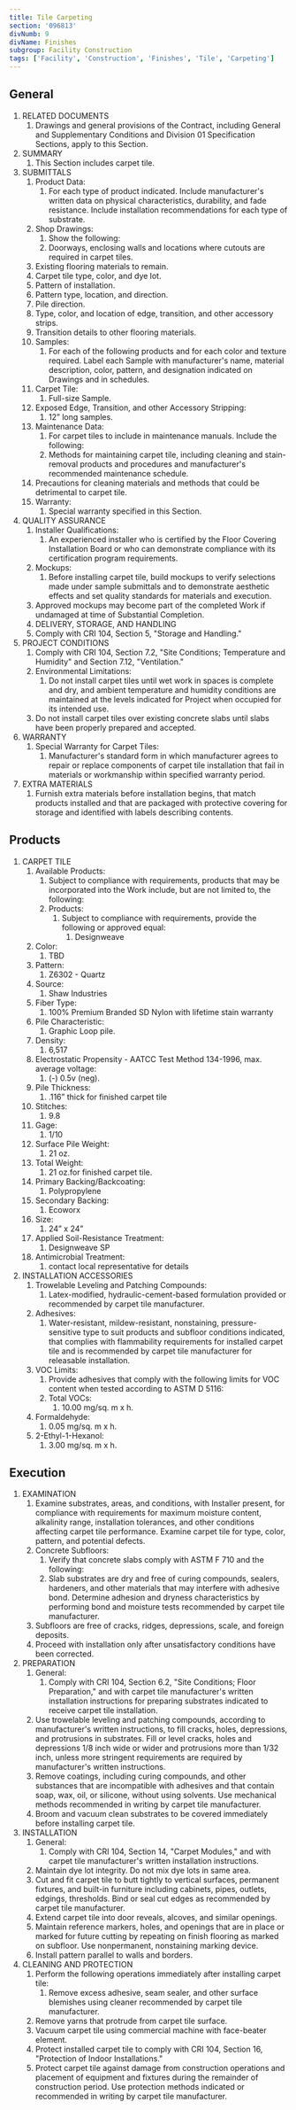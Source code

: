 ```yaml
---
title: Tile Carpeting
section: '096813'
divNumb: 9
divName: Finishes
subgroup: Facility Construction
tags: ['Facility', 'Construction', 'Finishes', 'Tile', 'Carpeting']
---
```


## General

1. RELATED DOCUMENTS
   1. Drawings and general provisions of the Contract, including General and Supplementary Conditions and Division 01 Specification Sections, apply to this Section.
1. SUMMARY
   1. This Section includes carpet tile.
1. SUBMITTALS
   1. Product Data:
      1. For each type of product indicated. Include manufacturer's written data on physical characteristics, durability, and fade resistance. Include installation recommendations for each type of substrate.
   1. Shop Drawings:
      1. Show the following:
      1. Doorways, enclosing walls and locations where cutouts are required in carpet tiles.
   1. Existing flooring materials to remain.
   1. Carpet tile type, color, and dye lot.
   1. Pattern of installation.
   1. Pattern type, location, and direction.
   1. Pile direction.
   1. Type, color, and location of edge, transition, and other accessory strips.
   1. Transition details to other flooring materials.
   1. Samples:
      1. For each of the following products and for each color and texture required. Label each Sample with manufacturer's name, material description, color, pattern, and designation indicated on Drawings and in schedules.
   1. Carpet Tile:
      1. Full-size Sample.
   1. Exposed Edge, Transition, and other Accessory Stripping:
      1. 12” long samples.
   1. Maintenance Data:
      1. For carpet tiles to include in maintenance manuals. Include the following:
      1. Methods for maintaining carpet tile, including cleaning and stain-removal products and procedures and manufacturer's recommended maintenance schedule.
   1. Precautions for cleaning materials and methods that could be detrimental to carpet tile.
   1. Warranty:
      1. Special warranty specified in this Section.
1. QUALITY ASSURANCE
   1. Installer Qualifications:
      1. An experienced installer who is certified by the Floor Covering Installation Board or who can demonstrate compliance with its certification program requirements.
   1. Mockups:
      1. Before installing carpet tile, build mockups to verify selections made under sample submittals and to demonstrate aesthetic effects and set quality standards for materials and execution.
   1. Approved mockups may become part of the completed Work if undamaged at time of Substantial Completion.
   1. DELIVERY, STORAGE, AND HANDLING
   1. Comply with CRI 104, Section 5, "Storage and Handling."
1. PROJECT CONDITIONS
   1. Comply with CRI 104, Section 7.2, "Site Conditions; Temperature and Humidity" and Section 7.12, "Ventilation."
   1. Environmental Limitations:
      1. Do not install carpet tiles until wet work in spaces is complete and dry, and ambient temperature and humidity conditions are maintained at the levels indicated for Project when occupied for its intended use.
   1. Do not install carpet tiles over existing concrete slabs until slabs have been properly prepared and accepted.
1. WARRANTY
   1. Special Warranty for Carpet Tiles:
      1. Manufacturer's standard form in which manufacturer agrees to repair or replace components of carpet tile installation that fail in materials or workmanship within specified warranty period.
1. EXTRA MATERIALS
   1. Furnish extra materials before installation begins, that match products installed and that are packaged with protective covering for storage and identified with labels describing contents.

## Products

1. CARPET TILE
   1. Available Products:
      1. Subject to compliance with requirements, products that may be incorporated into the Work include, but are not limited to, the following:
      1. Products:
         1. Subject to compliance with requirements, provide the following or approved equal:
            1. Designweave
   1. Color:
      1. TBD
   1. Pattern:
      1. Z6302 - Quartz
   1. Source:
      1. Shaw Industries
   1. Fiber Type:
      1. 100% Premium Branded SD Nylon with lifetime stain warranty
   1. Pile Characteristic:
      1. Graphic Loop pile.
   1. Density:
      1. 6,517
   1. Electrostatic Propensity - AATCC Test Method 134-1996, max. average voltage:
      1. (-) 0.5v (neg).
   1. Pile Thickness:
      1. .116” thick for finished carpet tile
   1. Stitches:
      1. 9.8
   1. Gage:
      1. 1/10
   1. Surface Pile Weight:
      1. 21 oz.
   1. Total Weight:
      1. 21 oz.for finished carpet tile.
   1. Primary Backing/Backcoating:
      1. Polypropylene
   1. Secondary Backing:
      1. Ecoworx
   1. Size:
      1. 24” x 24”
   1. Applied Soil-Resistance Treatment:
      1. Designweave SP
   1. Antimicrobial Treatment:
      1. contact local representative for details
1. INSTALLATION ACCESSORIES
   1. Trowelable Leveling and Patching Compounds:
      1. Latex-modified, hydraulic-cement-based formulation provided or recommended by carpet tile manufacturer.
   1. Adhesives:
      1. Water-resistant, mildew-resistant, nonstaining, pressure-sensitive type to suit products and subfloor conditions indicated, that complies with flammability requirements for installed carpet tile and is recommended by carpet tile manufacturer for releasable installation.
   1. VOC Limits:
      1. Provide adhesives that comply with the following limits for VOC content when tested according to ASTM D 5116:
      1. Total VOCs:
         1. 10.00 mg/sq. m x h.
   1. Formaldehyde:
      1. 0.05 mg/sq. m x h.
   1. 2-Ethyl-1-Hexanol:
      1. 3.00 mg/sq. m x h.

## Execution

1. EXAMINATION
   1. Examine substrates, areas, and conditions, with Installer present, for compliance with requirements for maximum moisture content, alkalinity range, installation tolerances, and other conditions affecting carpet tile performance. Examine carpet tile for type, color, pattern, and potential defects.
   1. Concrete Subfloors:
      1. Verify that concrete slabs comply with ASTM F 710 and the following:
      1. Slab substrates are dry and free of curing compounds, sealers, hardeners, and other materials that may interfere with adhesive bond. Determine adhesion and dryness characteristics by performing bond and moisture tests recommended by carpet tile manufacturer.
   1. Subfloors are free of cracks, ridges, depressions, scale, and foreign deposits.
   1. Proceed with installation only after unsatisfactory conditions have been corrected.
1. PREPARATION
   1. General:
      1. Comply with CRI 104, Section 6.2, "Site Conditions; Floor Preparation," and with carpet tile manufacturer's written installation instructions for preparing substrates indicated to receive carpet tile installation.
   1. Use trowelable leveling and patching compounds, according to manufacturer's written instructions, to fill cracks, holes, depressions, and protrusions in substrates. Fill or level cracks, holes and depressions 1/8 inch wide or wider and protrusions more than 1/32 inch, unless more stringent requirements are required by manufacturer's written instructions.
   1. Remove coatings, including curing compounds, and other substances that are incompatible with adhesives and that contain soap, wax, oil, or silicone, without using solvents. Use mechanical methods recommended in writing by carpet tile manufacturer.
   1. Broom and vacuum clean substrates to be covered immediately before installing carpet tile.
1. INSTALLATION
   1. General:
      1. Comply with CRI 104, Section 14, "Carpet Modules," and with carpet tile manufacturer's written installation instructions.
   1. Maintain dye lot integrity. Do not mix dye lots in same area.
   1. Cut and fit carpet tile to butt tightly to vertical surfaces, permanent fixtures, and built-in furniture including cabinets, pipes, outlets, edgings, thresholds. Bind or seal cut edges as recommended by carpet tile manufacturer.
   1. Extend carpet tile into door reveals, alcoves, and similar openings.
   1. Maintain reference markers, holes, and openings that are in place or marked for future cutting by repeating on finish flooring as marked on subfloor. Use nonpermanent, nonstaining marking device.
   1. Install pattern parallel to walls and borders.
1. CLEANING AND PROTECTION
   1. Perform the following operations immediately after installing carpet tile:
      1. Remove excess adhesive, seam sealer, and other surface blemishes using cleaner recommended by carpet tile manufacturer.
   1. Remove yarns that protrude from carpet tile surface.
   1. Vacuum carpet tile using commercial machine with face-beater element.
   1. Protect installed carpet tile to comply with CRI 104, Section 16, "Protection of Indoor Installations."
   1. Protect carpet tile against damage from construction operations and placement of equipment and fixtures during the remainder of construction period. Use protection methods indicated or recommended in writing by carpet tile manufacturer.
